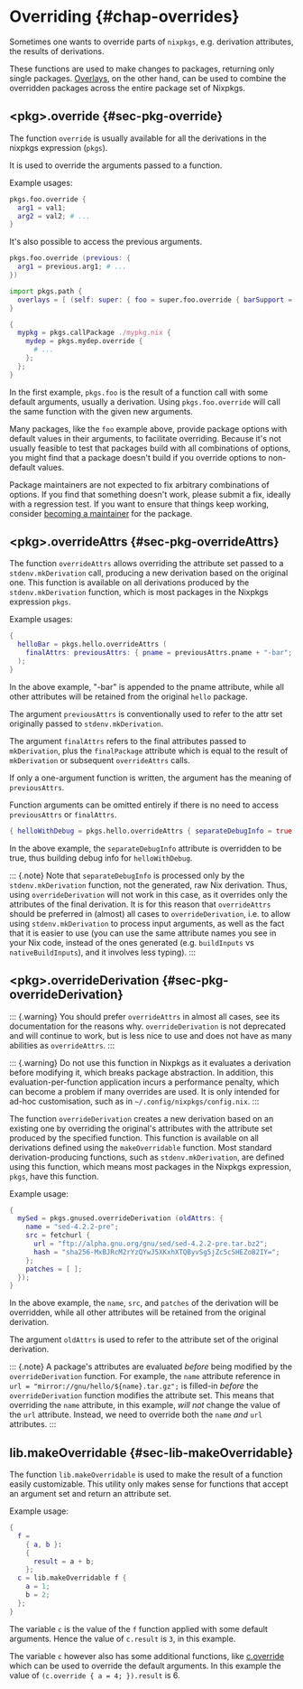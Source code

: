 # Overriding {#chap-overrides}

Sometimes one wants to override parts of `nixpkgs`, e.g. derivation attributes, the results of derivations.

These functions are used to make changes to packages, returning only single packages. [Overlays](#chap-overlays), on the other hand, can be used to combine the overridden packages across the entire package set of Nixpkgs.

## &lt;pkg&gt;.override {#sec-pkg-override}

The function `override` is usually available for all the derivations in the nixpkgs expression (`pkgs`).

It is used to override the arguments passed to a function.

Example usages:

```nix
pkgs.foo.override {
  arg1 = val1;
  arg2 = val2; # ...
}
```

It's also possible to access the previous arguments.

```nix
pkgs.foo.override (previous: {
  arg1 = previous.arg1; # ...
})
```

<!-- TODO: move below programlisting to a new section about extending and overlays and reference it -->

```nix
import pkgs.path {
  overlays = [ (self: super: { foo = super.foo.override { barSupport = true; }; }) ];
}
```

```nix
{
  mypkg = pkgs.callPackage ./mypkg.nix {
    mydep = pkgs.mydep.override {
      # ...
    };
  };
}
```

In the first example, `pkgs.foo` is the result of a function call with some default arguments, usually a derivation. Using `pkgs.foo.override` will call the same function with the given new arguments.

Many packages, like the `foo` example above, provide package options with default values in their arguments, to facilitate overriding.
Because it's not usually feasible to test that packages build with all combinations of options, you might find that a package doesn't build if you override options to non-default values.

Package maintainers are not expected to fix arbitrary combinations of options.
If you find that something doesn't work, please submit a fix, ideally with a regression test.
If you want to ensure that things keep working, consider [becoming a maintainer](https://github.com/NixOS/nixpkgs/tree/master/maintainers) for the package.

## &lt;pkg&gt;.overrideAttrs {#sec-pkg-overrideAttrs}

The function `overrideAttrs` allows overriding the attribute set passed to a `stdenv.mkDerivation` call, producing a new derivation based on the original one. This function is available on all derivations produced by the `stdenv.mkDerivation` function, which is most packages in the Nixpkgs expression `pkgs`.

Example usages:

```nix
{
  helloBar = pkgs.hello.overrideAttrs (
    finalAttrs: previousAttrs: { pname = previousAttrs.pname + "-bar"; }
  );
}
```

In the above example, "-bar" is appended to the pname attribute, while all other attributes will be retained from the original `hello` package.

The argument `previousAttrs` is conventionally used to refer to the attr set originally passed to `stdenv.mkDerivation`.

The argument `finalAttrs` refers to the final attributes passed to `mkDerivation`, plus the `finalPackage` attribute which is equal to the result of `mkDerivation` or subsequent `overrideAttrs` calls.

If only a one-argument function is written, the argument has the meaning of `previousAttrs`.

Function arguments can be omitted entirely if there is no need to access `previousAttrs` or `finalAttrs`.

```nix
{ helloWithDebug = pkgs.hello.overrideAttrs { separateDebugInfo = true; }; }
```

In the above example, the `separateDebugInfo` attribute is overridden to be true, thus building debug info for `helloWithDebug`.

::: {.note}
Note that `separateDebugInfo` is processed only by the `stdenv.mkDerivation` function, not the generated, raw Nix derivation. Thus, using `overrideDerivation` will not work in this case, as it overrides only the attributes of the final derivation. It is for this reason that `overrideAttrs` should be preferred in (almost) all cases to `overrideDerivation`, i.e. to allow using `stdenv.mkDerivation` to process input arguments, as well as the fact that it is easier to use (you can use the same attribute names you see in your Nix code, instead of the ones generated (e.g. `buildInputs` vs `nativeBuildInputs`), and it involves less typing).
:::

## &lt;pkg&gt;.overrideDerivation {#sec-pkg-overrideDerivation}

::: {.warning}
You should prefer `overrideAttrs` in almost all cases, see its documentation for the reasons why. `overrideDerivation` is not deprecated and will continue to work, but is less nice to use and does not have as many abilities as `overrideAttrs`.
:::

::: {.warning}
Do not use this function in Nixpkgs as it evaluates a derivation before modifying it, which breaks package abstraction. In addition, this evaluation-per-function application incurs a performance penalty, which can become a problem if many overrides are used. It is only intended for ad-hoc customisation, such as in `~/.config/nixpkgs/config.nix`.
:::

The function `overrideDerivation` creates a new derivation based on an existing one by overriding the original's attributes with the attribute set produced by the specified function. This function is available on all derivations defined using the `makeOverridable` function. Most standard derivation-producing functions, such as `stdenv.mkDerivation`, are defined using this function, which means most packages in the Nixpkgs expression, `pkgs`, have this function.

Example usage:

```nix
{
  mySed = pkgs.gnused.overrideDerivation (oldAttrs: {
    name = "sed-4.2.2-pre";
    src = fetchurl {
      url = "ftp://alpha.gnu.org/gnu/sed/sed-4.2.2-pre.tar.bz2";
      hash = "sha256-MxBJRcM2rYzQYwJ5XKxhXTQByvSg5jZc5cSHEZoB2IY=";
    };
    patches = [ ];
  });
}
```

In the above example, the `name`, `src`, and `patches` of the derivation will be overridden, while all other attributes will be retained from the original derivation.

The argument `oldAttrs` is used to refer to the attribute set of the original derivation.

::: {.note}
A package's attributes are evaluated *before* being modified by the `overrideDerivation` function. For example, the `name` attribute reference in `url = "mirror://gnu/hello/${name}.tar.gz";` is filled-in *before* the `overrideDerivation` function modifies the attribute set. This means that overriding the `name` attribute, in this example, *will not* change the value of the `url` attribute. Instead, we need to override both the `name` *and* `url` attributes.
:::

## lib.makeOverridable {#sec-lib-makeOverridable}

The function `lib.makeOverridable` is used to make the result of a function easily customizable. This utility only makes sense for functions that accept an argument set and return an attribute set.

Example usage:

```nix
{
  f =
    { a, b }:
    {
      result = a + b;
    };
  c = lib.makeOverridable f {
    a = 1;
    b = 2;
  };
}
```

The variable `c` is the value of the `f` function applied with some default arguments. Hence the value of `c.result` is `3`, in this example.

The variable `c` however also has some additional functions, like
[c.override](#sec-pkg-override) which can be used to override the
default arguments. In this example the value of
`(c.override { a = 4; }).result` is 6.
